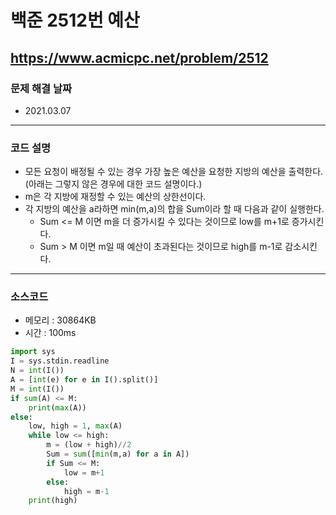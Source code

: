 # 백준 2512번 예산
https://www.acmicpc.net/problem/2512
---

### 문제 해결 날짜
- 2021.03.07
---

### 코드 설명
- 모든 요청이 배정될 수 있는 경우 가장 높은 예산을 요청한 지방의 예산을 출력한다.(아래는 그렇지 않은 경우에 대한 코드 설명이다.)
- m은 각 지방에 재정할 수 있는 예산의 상한선이다.
- 각 지방의 예산을 a라하면 min(m,a)의 합을 Sum이라 할 때 다음과 같이 실행한다.
    * Sum <= M 이면 m을 더 증가시킬 수 있다는 것이므로 low를 m+1로 증가시킨다.
    * Sum > M 이면 m일 때 예산이 초과된다는 것이므로 high를 m-1로 감소시킨다.
---

### 소스코드
- 메모리 : 30864KB
- 시간 : 100ms
```Python
import sys
I = sys.stdin.readline
N = int(I())
A = [int(e) for e in I().split()]
M = int(I())
if sum(A) <= M:
    print(max(A))
else:
    low, high = 1, max(A)
    while low <= high:
        m = (low + high)//2
        Sum = sum([min(m,a) for a in A])
        if Sum <= M:
            low = m+1
        else:
            high = m-1
    print(high)
```